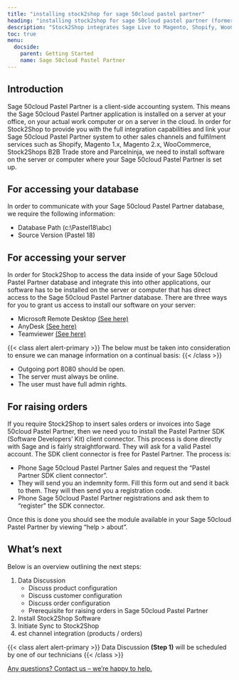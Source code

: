 ```yaml
---
title: "installing stock2shop for sage 50cloud pastel partner"
heading: "installing stock2shop for sage 50cloud pastel partner (formerly sage pastel partner)"
description: "Stock2Shop integrates Sage Live to Magento, Shopify, WooCommerce and our B2B ordering platform. Find out more!"
toc: true
menu:
  docside:
    parent: Getting Started
    name: Sage 50cloud Pastel Partner
---
```


## Introduction
Sage 50cloud Pastel Partner is a client-side accounting system. This means the Sage 50cloud Pastel Partner application is installed on a server at your office, on your actual work computer or on a server in the cloud. In order for Stock2Shop to provide you with the full integration capabilities and link your Sage 50cloud Pastel Partner system to other sales channels and fulfilment services such as Shopify, Magento 1.x, Magento 2.x, WooCommerce, Stock2Shops B2B Trade store and Parcelninja, we need to install software on the server or computer where your Sage 50cloud Pastel Partner is set up.

## For accessing your database

In order to communicate with your Sage 50cloud Pastel Partner database, we require the following information:

- Database Path (c:\Pastel18\abc)
- Source Version (Pastel 18)

## For accessing your server
In order for Stock2Shop to access the data inside of your Sage 50cloud Pastel Partner database and integrate this into other applications, our software has to be installed on the server or computer that has direct access to the Sage 50cloud Pastel Partner database. There are three ways for you to grant us access to install our software on your server:

- Microsoft Remote Desktop [(See here)](https://support.microsoft.com/en-za/help/17463/windows-7-connect-to-another-computer-remote-desktop-connection)
- AnyDesk [(See here)](https://anydesk.com/en/downloads/)
- Teamviewer [(See here)](https://www.teamviewer.com/en/)

{{< class alert alert-primary >}}
The below must be taken into consideration to ensure we can manage information on a continual basis:
{{< /class >}}

- Outgoing port 8080 should be open.
- The server must always be online.
- The user must have full admin rights.

## For raising orders

If you require Stock2Shop to insert sales orders or invoices into Sage 50cloud Pastel Partner, then we need you to install the Pastel Partner SDK (Software Developers’ Kit) client connector. This process is done directly with Sage and is fairly straightforward. They will ask for a valid Pastel account. The SDK client connector is free for Pastel Partner. The process is:

- Phone Sage 50cloud Pastel Partner Sales and request the “Pastel Partner SDK client connector”.
- They will send you an indemnity form. Fill this form out and send it back to them. They will then send you a registration code.
- Phone Sage 50cloud Pastel Partner registrations and ask them to “register” the SDK connector.

Once this is done you should see the module available in your Sage 50cloud Pastel Partner by viewing “help > about”.

## What’s next
Below is an overview outlining the next steps:

1. Data Discussion
    - Discuss product configuration
    - Discuss customer configuration
    - Discuss order configuration
    - Prerequisite for raising orders in Sage 50cloud Pastel Partner
2. Install Stock2Shop Software
3. Initiate Sync to Stock2Shop
4. est channel integration (products / orders)

{{< class alert alert-primary >}}
Data Discussion **(Step 1)** will be scheduled by one of our technicians
{{< /class >}}

[Any questions? Contact us – we’re happy to help.](/contact-us)